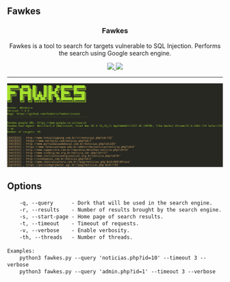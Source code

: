 ## Fawkes

<p align="center">
  <h3 align="center">Fawkes</h3>
  <p align="center">Fawkes is a tool to search for targets vulnerable to SQL Injection. Performs the search using Google search engine.</p>
  <p align="center">
    <a href="https://twitter.com/0xdutra">
      <img src="https://img.shields.io/badge/twitter-@0xdutra-blue.svg">
    </a>
    <a href="https://www.gnu.org/licenses/gpl-3.0">
      <img src="https://img.shields.io/badge/License-GPLv3-blue.svg">
    </a>
  </p>
</p>

<hr>

![logo](./.logo/img.png)

## Options

```
    -q, --query      - Dork that will be used in the search engine.
    -r, --results    - Number of results brought by the search engine.
    -s, --start-page - Home page of search results.
    -t, --timeout    - Timeout of requests.
    -v, --verbose    - Enable verbosity.
    -th, --threads   - Number of threads.

Examples:
    python3 fawkes.py --query 'noticias.php?id=10' --timeout 3 --verbose
    python3 fawkes.py --query 'admin.php?id=1' --timeout 3 --verbose
```
